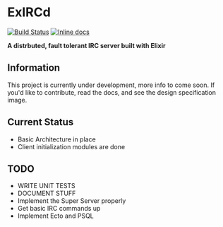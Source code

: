 # ExIRCd

[![Build Status](https://travis-ci.org/Luminarys/ExIRCd.svg?branch=master)](https://travis-ci.org/Luminarys/ExIRCd)
[![Inline docs](http://inch-ci.org/github/Luminarys/ExIRCd.svg)](http://inch-ci.org/github/Luminarys/ExIRCd)

**A distrbuted, fault tolerant IRC server built with Elixir**

## Information
This project is currently under development, more info to come soon.
If you'd like to contribute, read the docs, and see the
design specification image.

## Current Status
* Basic Architecture in place
* Client initialization modules are done

## TODO
* WRITE UNIT TESTS
* DOCUMENT STUFF
* Implement the Super Server properly
* Get basic IRC commands up
* Implement Ecto and PSQL
